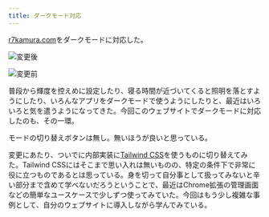 ```yaml
---
title: ダークモード対応
---
```

[r7kamura.com](https://r7kamura.com/)をダークモードに対応した。

![](https://lh3.googleusercontent.com/docs/AG8NV2ahhMVeONw2GQuVaohKT6U2TETfAPjxAcmx4WZZ44uwQIEXTUGGsLCH_3BcZYepopDoVX3eiC_TMKlB4Bk0ALSnCEMJPwlBSw6DLhw8sspz1eSstwyzgQgqzBxfNDN6XhfpAD5pAg1b7QBpwqyECTwNg0vXerE7bTMwBQMXfsBOpZvtaOBusg8oNzbpsSwhhFhk4lE37PlLWx5iBV_deU0yh3o8HGBVPwmuizuR9rJNPtEjzbJhKkjMuCIBjMEzssx0tZUTYe7j5TuaJygXIAHsPStSwH22fH8QiDa0Pl1IIuF3CI6Fop5puULlsCLQE32nEGDM-PM5A04EhKrykzHGc0hWTYe8je_1Mxks31w-onkPsDqKr2zMcTaVNQAj1kpOz6VVSVwqZ5fKkrGlFP7QU-_7gs-NrWzN9PfmgdLNKt6qTbHruhdD6ob_iVhGwc5AwU0lxJIjUOJywwRQEi6C-w1sFmySkCJd1Yljus2T-j97sU_eAvApA--NlobENPZy7fGQ-RseY5Z7D8quI5OYPV342smxidB3_eW5TJQXthoe0dghNnXyz18hLCsO2zJQXwKjjhjd4fLl0mPb_gkGaf9MH8jv5sQRRXjKhyEHcU5ftGa1Pr84xDtw-eBPOLuXemDS2Blh3Lak4PsNoDUbKxy5CspfaI8H25D-oWDKYApmFUpkDRzdP2eG48xXttSZSHy-RAYHPvKddrc8KZQmmitWUnPo1E-zJ1LTBe4QCwWSiaiwrPq59Nd0-Us049CM0DVhJ76T6sU7n-3Z70R6DFcv7kQEGfID4BeDSS8-dK1CYSQP-nrB2x6rg2LftTm6iw4v7o3zBBfRCjC4r3jpV6WhPkwgS7QJu2Sdr0ICj1bJp5xv1rdoMu4fmPJ2-SJ7AZWqaW-TDAqSeSDpXAzeJEC8pdRsw832kyWVn3Z7Xo2EH3W-ltS8LuvsbjP6l55o24kF00n5_4yd_8bGyE-nVxYRt2PaE3kGkquhTv60GAThbhG52N9UT_Ha0uIed3uPQlUXjD4nWDIJkoyB09w7SVMMvvuXCWiXKtWtaZ37pV55fJNe5wbZZ1DeVndfeBvLDaJ3f7Q2KaT7vm7naxELj7t6ZGqVu5du8DCSiDnUCuA0f1KxHNiBpiIY8avZTD7bpYedhrQdfzSm-_s2oZl5pyw5JdPUdtZ9nP_e8IYaYbILjh6-UkYHMuLmdpDT5-96VUyU8wGmBj7Kqzs6DbFy6FHXn9AHCZbr0zCGmPvw0x6E "変更後")

![](https://lh3.googleusercontent.com/docs/AG8NV2Zej-SpfjXqD4iSQGJIU-HyzzNx7uxVbtRh9QQD7S4G-MGdYNyZ23D4sLiBlt_WrangczKZ_quo5eTxvVOetHpJZFs3YDh-CgsB3Ri1tjN03n9FrRiHjBYU7-EjNz_ylDQdM-bcN_pS-NCdnxFR9nccHqM7V-W3l0Qh3Mm6SALyOtomDeKZJ5y-Os2oAm-_iKSUPRPdk02HvN4_zz5D8RmfPr1pr9mYCgXNAly8OFsN9z5IuB7uhHqmXAEQGtNFKYnzlc_eqBUCEleCJEprvXZ8S3PbmDNEpipgMJqucq7ueQcJ-JvNZV-ZVwfv9t1IWUwqNN93nmlcJ3Cx4bdgO7yomRarspxCIFmt4ewResONAAY-RHDt5WmhbhEBVW_9R0yRbBSrJfly9CVwhvW1xD5mFjFwGc_5wuV_EjCA9-llp36mGcRKB_JgPARCY_XljhaX679cy8L98CbqEdzFPWotUQ2ttAdU4j9tT5FRLgtAV26sZn5NaQpxOyUs-ndNfe8Z1m-DGJYpGd-Odha9wItCDeKOkF-xU8ZE1ab9GUXzXETEZO1QtUqodnmBtmBOgQZPg5AD6ijHFgJ8TkL_UwYOXaFN735Ig6JmZDkX6VSQRWUE47sUEPwEJBuFEmTpUJQMQ4UTownGW2ENcvQurj8hwus5LBK-p95awKd9KJfVkS6CoPGM8-X422exGZFhWXOiMY4P_U3Km44U7VAo8cUmaoeSJg5H0LOP6giQ8Dv6lTsY1_Urg53uf4_sdK8bpqFR3tH4w7K9dwCFs4_25p7wGnUEB-rM8X3VnsyH9rBvpqFDHz7mk8DJ_IECwO3pLRhNS44kLZAPYeJmRrJlwx9KtFXGeUthhPmojH1doGvwTca2QFxlk2Ytq18Pj2Zg3HmnW8FtpVHzEn_3Xo4rGTEMaElj4zNlXaA0NBZz9rz0GlFs3tiOLeNUi6WAFoHSDIhbcs5FuXLT_0L0Gz9eKm6DgeJixn_2Sj5bikhyMvxuKUxtvz9fCyAd_o675aLemRo5BGNRdciXIqEqlcDn7Hxk8WXW5bz2s5aRWWAmV74L0X65gayMj8SvkNqZvXoSCdxT5rUNz888TIzLpHRl-3YUL5SpeT-xKqCLzH_Pk7pTmjWq7K2AE1yA3EXfDwyfEpcJDTbQVr51E26kefexOmd2H9a7_7QullijnZk8q78myfRHnjrvAOwFFffybCXb0kp6k7EufhP2HX2evItx8_PYRvfClNbagJFeU0Qa0qzhjfuI "変更前")

普段から輝度を控えめに設定したり、寝る時間が近づいてくると照明を落とすようにしたり、いろんなアプリをダークモードで使うようにしたりと、最近はいろいろと気を遣うようになってきた。今回このウェブサイトでダークモードに対応したのも、その一環。

モードの切り替えボタンは無し。無いほうが良いと思っている。

変更にあたり、ついでに内部実装に[Tailwind CSS](https://tailwindcss.com/)を使うものに切り替えてみた。Tailwind CSSにはそこまで思い入れは無いものの、特定の条件下で非常に役に立つものであるとは思っている。身を切って自分事として扱ってみないと辛い部分まで含めて学べないだろうということで、最近はChrome拡張の管理画面などの簡単なユースケースで少しずつ使ってみていた。今回はもう少し複雑な事例として、自分のウェブサイトに導入しながら学んでみている。
